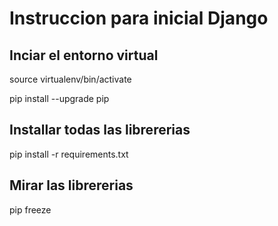 # Instruccion para inicial Django

## Inciar el entorno virtual

source virtualenv/bin/activate

pip install --upgrade pip
## Installar todas las librererias

pip install -r requirements.txt

## Mirar las librererias

pip freeze